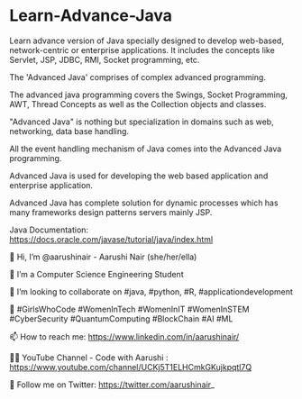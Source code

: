 # Learn-Advance-Java
Learn advance version of Java specially designed to develop web-based, network-centric or enterprise applications. It includes the concepts like Servlet, JSP, JDBC, RMI, Socket programming, etc.

The 'Advanced Java' comprises of complex advanced programming.

The advanced java programming covers the Swings, Socket Programming, AWT, Thread Concepts as well as the Collection objects and classes.

"Advanced Java" is nothing but specialization in domains such as web, networking, data base handling.

All the event handling mechanism of Java comes into the Advanced Java programming.

Advanced Java is used for developing the web based application and enterprise application.

Advanced Java has complete solution for dynamic processes which has many frameworks design patterns servers mainly JSP.

Java Documentation: https://docs.oracle.com/javase/tutorial/java/index.html










👋 Hi, I’m @aarushinair - Aarushi Nair (she/her/ella)

👀 I’m a Computer Science Engineering Student

💞️ I’m looking to collaborate on #java, #python, #R, #applicationdevelopment

🌱 #GirlsWhoCode #WomenInTech #WomenInIT #WomenInSTEM #CyberSecurity #QuantumComputing #BlockChain #AI #ML

📫 How to reach me: https://www.linkedin.com/in/aarushinair/

👩‍🏫 YouTube Channel - Code with Aarushi : https://www.youtube.com/channel/UCKj5T1ELHCmkGKujkpqtl7Q

🙋‍ Follow me on Twitter: https://twitter.com/aarushinair_
